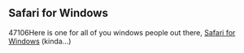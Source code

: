 <article><h2>Safari for Windows</h2><time><span class="day">4</span><span class="month">7</span><span class="year">106</span></time>Here is one for all of you windows people out there, <a href="http://www.getwebkit.org/">Safari for Windows</a> (kinda...)</article>